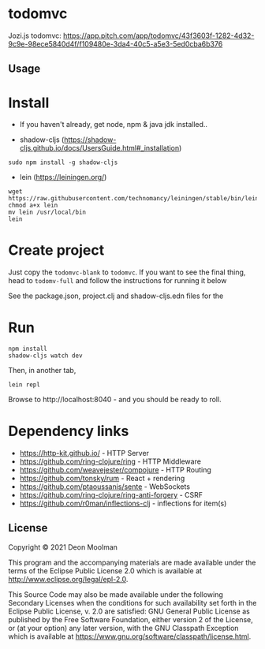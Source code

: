 # todomvc

Jozi.js todomvc: https://app.pitch.com/app/todomvc/43f3603f-1282-4d32-9c9e-98ece5840d4f/f109480e-3da4-40c5-a5e3-5ed0cba6b376



## Usage

# Install 

- If you haven't already, get node, npm & java jdk installed.. 

- shadow-cljs (https://shadow-cljs.github.io/docs/UsersGuide.html#_installation)
```
sudo npm install -g shadow-cljs
```

- lein (https://leiningen.org/)
```
wget https://raw.githubusercontent.com/technomancy/leiningen/stable/bin/lein
chmod a+x lein
mv lein /usr/local/bin
lein
```

# Create project

Just copy the `todomvc-blank` to `todomvc`. If you want to see the final thing, head to
`todomv-full` and follow the instructions for running it below

See the package.json, project.clj and shadow-cljs.edn files for the 


# Run 

```
npm install
shadow-cljs watch dev
```

Then, in another tab,

```
lein repl
```

Browse to http://localhost:8040 - and you should be ready to roll.

# Dependency links

- https://http-kit.github.io/ - HTTP Server
- https://github.com/ring-clojure/ring - HTTP Middleware
- https://github.com/weavejester/compojure - HTTP Routing
- https://github.com/tonsky/rum - React + rendering
- https://github.com/ptaoussanis/sente - WebSockets
- https://github.com/ring-clojure/ring-anti-forgery - CSRF
- https://github.com/r0man/inflections-clj - inflections for item(s)


## License

Copyright © 2021 Deon Moolman

This program and the accompanying materials are made available under the
terms of the Eclipse Public License 2.0 which is available at
http://www.eclipse.org/legal/epl-2.0.

This Source Code may also be made available under the following Secondary
Licenses when the conditions for such availability set forth in the Eclipse
Public License, v. 2.0 are satisfied: GNU General Public License as published by
the Free Software Foundation, either version 2 of the License, or (at your
option) any later version, with the GNU Classpath Exception which is available
at https://www.gnu.org/software/classpath/license.html.
